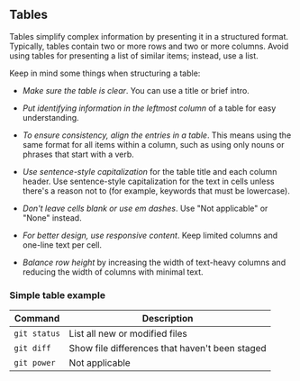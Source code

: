## Tables

Tables simplify complex information by presenting it in a structured format. Typically, tables contain two or more rows and two or more columns. Avoid using tables for presenting a list of similar items; instead, use a list.

Keep in mind some things when structuring a table:

- *Make sure the table is clear*. You can use a title or brief intro.

- *Put identifying information in the leftmost column* of a table for easy understanding.

- *To ensure consistency, align the entries in a table*. This means using the same format for all items within a column, such as using only nouns or phrases that start with a verb.

- *Use sentence-style capitalization* for the table title and each column header. Use sentence-style capitalization for the text in cells unless there's a reason not to (for example, keywords that must be lowercase).

- *Don't leave cells blank or use em dashes*. Use "Not applicable" or "None" instead.

- *For better design, use responsive content*. Keep limited columns and one-line text per cell.

- *Balance row height* by increasing the width of text-heavy columns and reducing the width of columns with minimal text.

### Simple table example

| Command               | Description                                    |
|-----------------------|------------------------------------------------|
| `git status`          | List all new or modified files                 |
| `git diff`            | Show file differences that haven't been staged |
| `git power`           | Not applicable                                 |